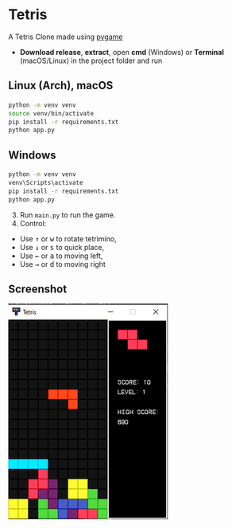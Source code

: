 # Tetris

A Tetris Clone made using [pygame](https://www.bing.com/ck/a?!&&p=74e1266fc3ffab59e47fe701f66be7a0949ca5812d3cd7e68642a743535fddedJmltdHM9MTczMjQ5MjgwMA&ptn=3&ver=2&hsh=4&fclid=3847e616-8fde-65b6-3f9c-f3018ecc6493&psq=pygame&u=a1aHR0cHM6Ly93d3cucHlnYW1lLm9yZy9kb2NzLw&ntb=1)

- **Download release**, **extract**, open **cmd** (Windows) or **Terminal** (macOS/Linux) in the project folder and run

## Linux (Arch), macOS

```sh
python -m venv venv
source venv/bin/activate
pip install -r requirements.txt
python app.py
```

## Windows

```sh
python -m venv venv
venv\Scripts\activate
pip install -r requirements.txt
python app.py
```

3. Run `main.py` to run the game.
4. Control: 
  - Use <kbd>&uarr;</kbd> or <kbd>w</kbd> to rotate tetrimino, 
  - Use <kbd>&darr;</kbd> or <kbd>s</kbd> to quick place,
  - Use <kbd>&larr;</kbd> or <kbd>a</kbd> to moving left,
  - Use <kbd>&rarr;</kbd> or <kbd>d</kbd> to moving right

## Screenshot

![screenshot](assets/images/screenshot_1.png)
